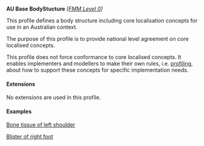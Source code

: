 **AU Base BodyStucture**  *[[FMM Level 0](guidance.html)]*

This profile defines a body structure including core localisation concepts for use in an Australian context.

The purpose of this profile is to provide national level agreement on core localised concepts. 

This profile does not force conformance to core localised concepts. It enables implementers and modellers to make their own rules, i.e. [profiling](http://hl7.org/fhir/profiling.html), about how to support these concepts for specific implementation needs.


#### Extensions
No extensions are used in this profile.

#### Examples

[Bone tissue of left shoulder](BodyStructure-example0.html)

[Blister of right foot](BodyStructure-example1.html)